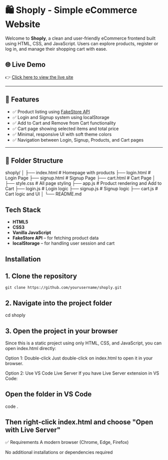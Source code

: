 
# 🛍️ Shoply - Simple eCommerce Website

Welcome to **Shoply**, a clean and user-friendly eCommerce frontend built using HTML, CSS, and JavaScript. Users can explore products, register or log in, and manage their shopping cart with ease.


## 🌐 Live Demo

👉 [Click here to view the live site](https://deepikaleelakumar.github.io/Shoply/)  


---

## 📌 Features

- ✅ Product listing using [FakeStore API](https://fakestoreapi.com/)
- ✅ Login and Signup system using localStorage
- ✅ Add to Cart and Remove from Cart functionality
- ✅ Cart page showing selected items and total price
- ✅ Minimal, responsive UI with soft theme colors
- ✅ Navigation between Login, Signup, Products, and Cart pages

---

## 📁 Folder Structure

shoply/
│
├── index.html # Homepage with products
├── login.html # Login Page
├── signup.html # Signup Page
├── cart.html # Cart Page
│
├── style.css # All page styling
├── app.js # Product rendering and Add to Cart
├── login.js # Login logic
├── signup.js # Signup logic
├── cart.js # Cart logic and UI
│
└── README.md

## Tech Stack

- **HTML5**
- **CSS3**
- **Vanilla JavaScript**
- **FakeStore API** – for fetching product data
- **localStorage** – for handling user session and cart






## Installation

## 1. Clone the repository
    git clone https://github.com/yourusername/shoply.git

## 2. Navigate into the project folder
  cd shoply

## 3. Open the project in your browser
Since this is a static project using only HTML, CSS, and JavaScript, you can open index.html directly:

Option 1: Double-click
Just double-click on index.html to open it in your browser.

Option 2: Use VS Code Live Server
If you have Live Server extension in VS Code:
## Open the folder in VS Code
code .

## Then right-click index.html and choose "Open with Live Server"
✅ Requirements
A modern browser (Chrome, Edge, Firefox)

No additional installations or dependencies required


    
